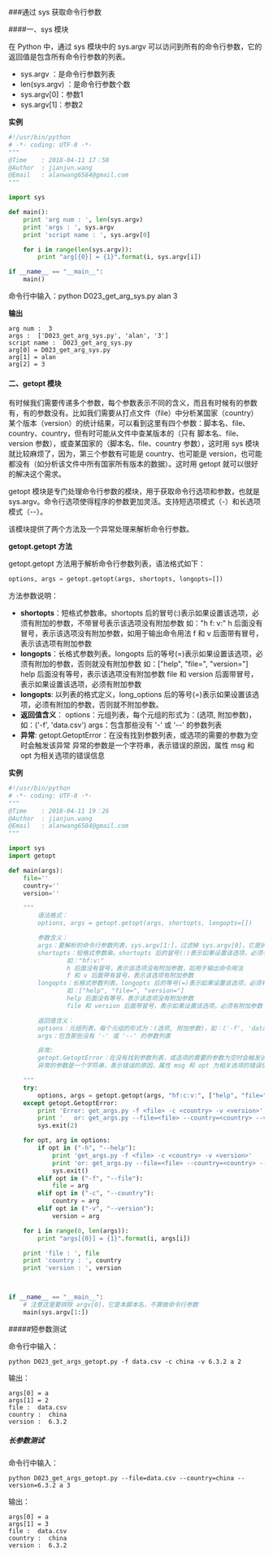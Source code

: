 ###通过 sys 获取命令行参数

####一、sys 模块

在 Python 中，通过 sys 模块中的 sys.argv 可以访问到所有的命令行参数，它的返回值是包含所有命令行参数的列表。

- sys.argv ：是命令行参数列表
- len(sys.argv) ：是命令行参数个数
- sys.argv[0]：参数1
- sys.argv[1]：参数2

**实例**

```python
#!/usr/bin/python
# -*- coding: UTF-8 -*-
"""
@Time    : 2018-04-11 17：58
@Author  : jianjun.wang
@Email   : alanwang6584@gmail.com
"""

import sys

def main():
	print 'arg num : ', len(sys.argv)
	print 'args : ', sys.argv
	print 'script name : ', sys.argv[0]

	for i in range(len(sys.argv)):
		print "arg[{0}] = {1}".format(i, sys.argv[i])

if __name__ == "__main__":
    main()
```

命令行中输入：python D023_get_arg_sys.py alan 3

**输出**

```
arg num :  3
args :  ['D023_get_arg_sys.py', 'alan', '3']
script name :  D023_get_arg_sys.py
arg[0] = D023_get_arg_sys.py
arg[1] = alan
arg[2] = 3
```



#### 二、getopt 模块

有时候我们需要传递多个参数，每个参数表示不同的含义，而且有时候有的参数有，有的参数没有。比如我们需要从打点文件（file）中分析某国家（country）某个版本（version）的统计结果，可以看到这里有四个参数：脚本名、file、country、country，但有时可能从文件中查某版本的（只有 脚本名、file、version 参数），或查某国家的（脚本名、file、country 参数），这时用 sys 模块就比较麻烦了，因为，第三个参数有可能是 country、也可能是  version，也可能都没有（如分析该文件中所有国家所有版本的数据）。这时用 getopt 就可以很好的解决这个需求。

getopt 模块是专门处理命令行参数的模块，用于获取命令行选项和参数，也就是sys.argv。命令行选项使得程序的参数更加灵活。支持短选项模式（-）和长选项模式（--）。

该模块提供了两个方法及一个异常处理来解析命令行参数。

**getopt.getopt 方法**

getopt.getopt 方法用于解析命令行参数列表，语法格式如下：

```python
options, args = getopt.getopt(args, shortopts, longopts=[])
```

方法参数说明：

- **shortopts**：短格式参数串。shortopts 后的冒号(:)表示如果设置该选项，必须有附加的参数，不带冒号表示该选项没有附加参数
   如："h f: v:"
   h 后面没有冒号，表示该选项没有附加参数，如用于输出命令用法
   f 和 v 后面带有冒号，表示该选项有附加参数
- **longopts**：长格式参数列表。longopts 后的等号(=)表示如果设置该选项，必须有附加的参数，否则就没有附加参数
  如：["help", "file=", "version="]
  help 后面没有等号，表示该选项没有附加参数
  file 和 version 后面带冒号，表示如果设置该选项，必须有附加参数
- **longopts**: 以列表的格式定义，long_options 后的等号(=)表示如果设置该选项，必须有附加的参数，否则就不附加参数。
- **返回值含义**：
  options：元组列表，每个元组的形式为：(选项, 附加参数)，如：('-f', 'data.csv')
  args：包含那些没有 '-' 或 '--' 的参数列表
- **异常**: 
          getopt.GetoptError：在没有找到参数列表，或选项的需要的参数为空时会触发该异常
          异常的参数是一个字符串，表示错误的原因，属性 msg 和 opt 为相关选项的错误信息

**实例**

```Python
#!/usr/bin/python
# -*- coding: UTF-8 -*-
"""
@Time    : 2018-04-11 19：26
@Author  : jianjun.wang
@Email   : alanwang6584@gmail.com
"""

import sys
import getopt

def main(args):
    file=''
    country=''
    version=''

    """
        语法格式：
        options, args = getopt.getopt(args, shortopts, longopts=[])

        参数含义：
        args：要解析的命令行参数列表，sys.argv[1:]，过滤掉 sys.argv[0]，它是执行脚本的名字，不算命令行参数
        shortopts：短格式参数串。shortopts 后的冒号(:)表示如果设置该选项，必须有附加的参数，不带冒号表示该选项没有附加参数
                如："hf:v:"
                h 后面没有冒号，表示该选项没有附加参数，如用于输出命令用法
                f 和 v 后面带有冒号，表示该选项有附加参数
        longopts：长格式参数列表。longopts 后的等号(=)表示如果设置该选项，必须有附加的参数，否则就没有附加参数
                如：["help", "file=", "version="]
                help 后面没有等号，表示该选项没有附加参数
                file 和 version 后面带冒号，表示如果设置该选项，必须有附加参数

        返回值含义：
        options：元组列表，每个元组的形式为：(选项, 附加参数)，如：('-f', 'data.csv')
        args：包含那些没有 '-' 或 '--' 的参数列表

        异常: 
        getopt.GetoptError：在没有找到参数列表，或选项的需要的参数为空时会触发该异常
        异常的参数是一个字符串，表示错误的原因，属性 msg 和 opt 为相关选项的错误信息

    """
    try:
        options, args = getopt.getopt(args, "hf:c:v:", ["help", "file=", "country=", "version="])
    except getopt.GetoptError:
        print 'Error: get_args.py -f <file> -c <country> -v <version>'
        print '   or: get_args.py --file=<file> --country=<country> --version=<version>'
        sys.exit(2)

    for opt, arg in options:
        if opt in ("-h", "--help"):
            print 'get_args.py -f <file> -c <country> -v <version>'
            print 'or: get_args.py --file=<file> --country=<country> --version=<version>'
            sys.exit()
        elif opt in ("-f", "--file"):
            file = arg
        elif opt in ("-c", "--country"):
            country = arg
        elif opt in ("-v", "--version"):
            version = arg

    for i in range(0, len(args)):
        print "args[{0}] = {1}".format(i, args[i])

    print 'file : ', file
    print 'country : ', country
    print 'version : ', version



if __name__ == "__main__":
	# 注意这里要排除 argv[0]，它是本脚本名，不算做命令行参数
    main(sys.argv[1:]) 
```

#####短参数测试

命令行中输入：

```
python D023_get_args_getopt.py -f data.csv -c china -v 6.3.2 a 2
```

输出：

```
args[0] = a
args[1] = 2
file :  data.csv
country :  china
version :  6.3.2
```

##### 长参数测试

命令行中输入：

```
python D023_get_args_getopt.py --file=data.csv --country=china --version=6.3.2 a 3
```

输出：

```
args[0] = a
args[1] = 3
file :  data.csv
country :  china
version :  6.3.2
```

